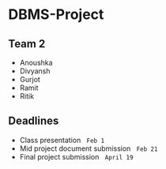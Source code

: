 # DBMS-Project
## Team 2
- Anoushka
- Divyansh
- Gurjot
- Ramit
- Ritik

## Deadlines
- Class presentation &nbsp; ``` Feb 1 ```
- Mid project document submission &nbsp; ``` Feb 21 ```
- Final project submission &nbsp; ``` April 19 ```
